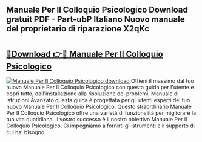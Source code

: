 ## Manuale Per Il Colloquio Psicologico Download gratuit PDF - Part-ubP Italiano Nuovo manuale del proprietario di riparazione X2qKc

# <h2><a href="http://dfff7w.blite.top/?on=Manuale+Per+Il+Colloquio+Psicologico">🔗Download 👉🔴 Manuale Per Il Colloquio Psicologico</a></h2>

[![Manuale Per Il Colloquio Psicologico download](https://i.imgur.com/lujVjoI.png)](http://dfff7w.blite.top/?on=Manuale+Per+Il+Colloquio+Psicologico)
Ottieni il massimo dal tuo nuovo Manuale Per Il Colloquio Psicologico con questa guida per l'utente e copri tutto, dall'installazione alla risoluzione dei problemi. Manuale di istruzioni Avanzato questa guida è progettata per gli utenti esperti del tuo nuovo Manuale Per Il Colloquio Psicologico. Questo straordinario Manuale Per Il Colloquio Psicologico offre una varietà di funzionalità per migliorare la tua vita quotidiana. Il vostro successo è il nostro obiettivo Manuale Per Il Colloquio Psicologico. Ci impegniamo a fornirti gli strumenti e il supporto di cui hai bisogno.
